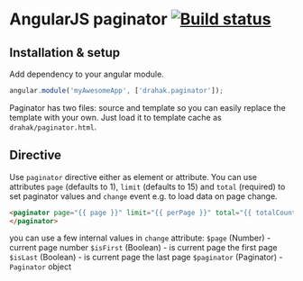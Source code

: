 AngularJS paginator [![Build status](https://api.travis-ci.org/drahak/angular-paginator.png)](https://travis-ci.org/drahak/angular-paginator)
===================

Installation & setup
--------------------
Add dependency to your angular module.

```js
angular.module('myAwesomeApp', ['drahak.paginator']);
```

Paginator has two files: source and template so you can easily replace the template with your own. Just load it to template cache as `drahak/paginator.html`.

Directive
---------
Use `paginator` directive either as element or attribute. You can use attributes `page` (defaults to 1), `limit` (defaults to 15) and `total` (required) to set paginator values and `change` event e.g. to load data on page change.

```html
<paginator page="{{ page }}" limit="{{ perPage }}" total="{{ totalCount }}" change="changePage($page)">
</paginator>
```

you can use a few internal values in `change` attribute:
`$page` (Number) - current page number
`$isFirst` (Boolean) - is current page the first page
`$isLast` (Boolean) - is current page the last page
`$paginator` (Paginator) - `Paginator` object